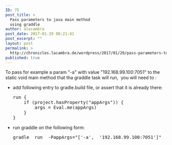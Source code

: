 ```yaml
---
ID: 75
post_title: >
  Pass parameters to java main method
  using graddle
author: alacambra
post_date: 2017-01-29 08:21:41
post_excerpt: ""
layout: post
permalink: >
  http://chronicles.lacambra.de/wordpress/2017/01/29/pass-parameters-to-java-main-method-using-graddle/
published: true
---
```

To pass for example a param "-a" with value "192.168.99.100:7051" to the static void main method that tha graddle task will run,  you will need to :
<ul>
 	<li>add following entry to gradle.build file, or assert that it is already there:
<pre>run {
    if (project.hasProperty("appArgs")) {
        args = Eval.me(appArgs)
    }
}</pre>
</li>
 	<li>run graddle on the following form:
<pre>gradle  run  -PappArgs="['-a',  '192.168.99.100:7051']"</pre>
</li>
</ul>